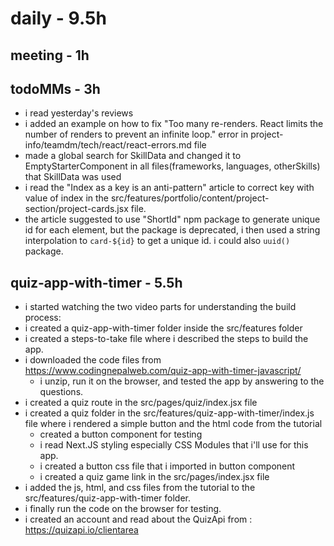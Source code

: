 # daily - 9.5h

## meeting - 1h

## todoMMs - 3h
* i read yesterday's reviews
* i added an example on how to fix "Too many re-renders. React limits the number of renders to prevent an infinite loop." error in project-info/teamdm/tech/react/react-errors.md file
* made a global search for SkillData and changed it to EmptyStarterComponent in all files(frameworks, languages, otherSkills) that SkillData was used
* i read the "Index as a key is an anti-pattern" article to correct key with value of index in the src/features/portfolio/content/project-section/project-cards.jsx file.
* the article suggested to use "ShortId" npm package to generate unique id for each element, but the package is deprecated, i then used a string interpolation to `card-${id}` to get a unique id. i could also `uuid()` package.

## quiz-app-with-timer - 5.5h
* i started watching the two video parts for understanding the build process: 
* i created a quiz-app-with-timer folder inside the src/features folder
* i created a steps-to-take file where i described the steps to build the app.
* i downloaded the code files from https://www.codingnepalweb.com/quiz-app-with-timer-javascript/
  * i unzip, run it on the browser, and tested the app by answering to the questions. 
* i created a quiz route in the src/pages/quiz/index.jsx file
* i created a quiz folder in the src/features/quiz-app-with-timer/index.js file where i rendered a simple button and the html code from the tutorial
  * created a button component for testing
  * i read Next.JS styling especially CSS Modules that i'll use for this app.
  * i created a button css file that i imported in button component
  * i created a quiz game link in the src/pages/index.jsx file
* i added the js, html, and css files from the tutorial to the src/features/quiz-app-with-timer folder.
* i finally run the code on the browser for testing.
* i created an account and read about the QuizApi from : https://quizapi.io/clientarea